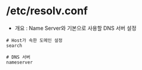 /etc/resolv.conf
================
* 개요 : Name Server와 기본으로 사용할 DNS 서버 설정

```
# Host가 속한 도메인 설정
search

# DNS 서버
nameserver
```
